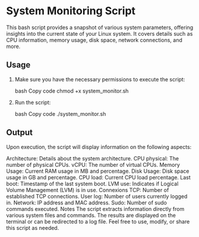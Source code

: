 # System Monitoring Script

This bash script provides a snapshot of various system parameters, offering insights into the current state of your Linux system. It covers details such as CPU information, memory usage, disk space, network connections, and more.

## Usage
1. Make sure you have the necessary permissions to execute the script:

    bash
    Copy code
    chmod +x system_monitor.sh

2. Run the script:
 
    bash
    Copy code
    ./system_monitor.sh

## Output
Upon execution, the script will display information on the following aspects:

Architecture: Details about the system architecture.
CPU physical: The number of physical CPUs.
vCPU: The number of virtual CPUs.
Memory Usage: Current RAM usage in MB and percentage.
Disk Usage: Disk space usage in GB and percentage.
CPU load: Current CPU load percentage.
Last boot: Timestamp of the last system boot.
LVM use: Indicates if Logical Volume Management (LVM) is in use.
Connexions TCP: Number of established TCP connections.
User log: Number of users currently logged in.
Network: IP address and MAC address.
Sudo: Number of sudo commands executed.
Notes
The script extracts information directly from various system files and commands.
The results are displayed on the terminal or can be redirected to a log file.
Feel free to use, modify, or share this script as needed.
